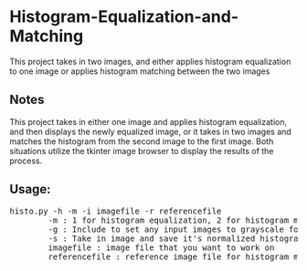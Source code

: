 # Histogram-Equalization-and-Matching
This project takes in two images, and either applies histogram equalization to one image or applies histogram matching between the two images

## Notes
This project takes in either one image and applies histogram equalization, and then displays the newly equalized image, or it takes in two images and matches the histogram from the second image to the first image. Both situations utilize the tkinter image browser to display the results of the process.

## Usage:
<pre>
histo.py -h -m -i imagefile -r referencefile
        -m : 1 for histogram equalization, 2 for histogram matching via image, 3 for histogram matching via histogram file
        -g : Include to set any input images to grayscale for histogram manipulation
        -s : Take in image and save it's normalized histogram to a file
        imagefile : image file that you want to work on
        referencefile : reference image file for histogram matching, or a 256 line histogram file for matching
